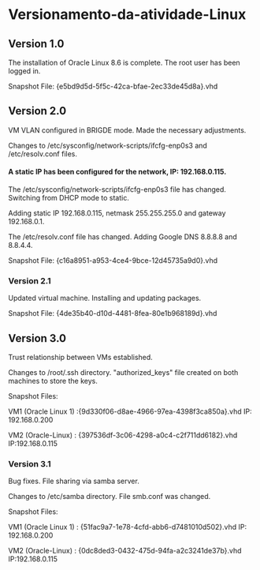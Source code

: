 # Versionamento-da-atividade-Linux

## Version 1.0

The installation of Oracle Linux 8.6 is complete. The root user has been logged in.

Snapshot File: {e5bd9d5d-5f5c-42ca-bfae-2ec33de45d8a}.vhd

## Version 2.0

VM VLAN configured in BRIGDE mode. Made the necessary adjustments. 

Changes to /etc/sysconfig/network-scripts/ifcfg-enp0s3 and /etc/resolv.conf files.

#### A static IP has been configured for the network, IP: 192.168.0.115. 

The /etc/sysconfig/network-scripts/ifcfg-enp0s3 file has changed. Switching from DHCP mode to static. 

Adding static IP 192.168.0.115, netmask 255.255.255.0 and gateway 192.168.0.1.

The /etc/resolv.conf file has changed. Adding Google DNS 8.8.8.8 and 8.8.4.4.

Snapshot File: {c16a8951-a953-4ce4-9bce-12d45735a9d0}.vhd

### Version 2.1

Updated virtual machine. Installing and updating packages.

Snapshot File: {4de35b40-d10d-4481-8fea-80e1b968189d}.vhd

## Version 3.0

Trust relationship between VMs established.

Changes to /root/.ssh directory. "authorized_keys" file created on both machines to store the keys.

Snapshot Files: 

VM1 (Oracle Linux 1) :{9d330f06-d8ae-4966-97ea-4398f3ca850a}.vhd  IP: 192.168.0.200

VM2 (Oracle-Linux) : {397536df-3c06-4298-a0c4-c2f711dd6182}.vhd   IP:192.168.0.115

### Version 3.1

Bug fixes. File sharing via samba server.

Changes to /etc/samba directory. File smb.conf was changed.

Snapshot Files:

VM1 (Oracle Linux 1) : {51fac9a7-1e78-4cfd-abb6-d7481010d502}.vhd    IP: 192.168.0.200

VM2 (Oracle-Linux) : {0dc8ded3-0432-475d-94fa-a2c3241de37b}.vhd   IP:192.168.0.115
